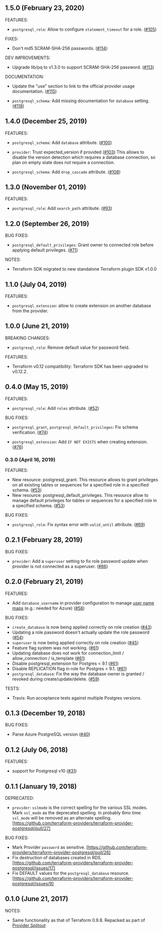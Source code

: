 ## 1.5.0 (February 23, 2020)

FEATURES:

* `postgresql_role`: Allow to configure `statement_timeout` for a role.
  ([#105](https://github.com/terraform-providers/terraform-provider-postgresql/pull/105))

FIXES:

* Don't md5 SCRAM-SHA-256 passwords.
  ([#114](https://github.com/terraform-providers/terraform-provider-postgresql/pull/114))

DEV IMPROVEMENTS:

* Upgrade lib/pq to v1.3.0 to support SCRAM-SHA-256 password.
  ([#113](https://github.com/terraform-providers/terraform-provider-postgresql/pull/113))

DOCUMENTATION:

* Update the "use" section to link to the official provider usage documentation.
  ([#115](https://github.com/terraform-providers/terraform-provider-postgresql/pull/115))

* `postgresql_schema`: Add missing documentation for `database` setting.
  ([#118](https://github.com/terraform-providers/terraform-provider-postgresql/pull/118))

## 1.4.0 (December 25, 2019)

FEATURES:

* `postgresql_schema`: Add `database` attribute.
  ([#100](https://github.com/terraform-providers/terraform-provider-postgresql/pull/100))

* `provider`: Trust expected_version if provided
  ([#103](https://github.com/terraform-providers/terraform-provider-postgresql/pull/103))
  This allows to disable the version detection which requires a database connection, so plan on empty state does not require a connection.

* `postgresql_schema`: Add `drop_cascade` attribute.
  ([#108](https://github.com/terraform-providers/terraform-provider-postgresql/pull/108))


## 1.3.0 (November 01, 2019)

FEATURES:

* `postgresql_role`: Add `search_path` attribute.
  ([#93](https://github.com/terraform-providers/terraform-provider-postgresql/pull/93))

## 1.2.0 (September 26, 2019)

BUG FIXES:

* `postgresql_default_privileges`: Grant owner to connected role before applying default privileges.
  ([#71](https://github.com/terraform-providers/terraform-provider-postgresql/pull/71))

NOTES:

* Terraform SDK migrated to new standalone Terraform plugin SDK v1.0.0


## 1.1.0 (July 04, 2019)

FEATURES:

* `postgresql_extension`: allow to create extension on another database from the provider.


## 1.0.0 (June 21, 2019)

BREAKING CHANGES:

* `postgresql_role`: Remove default value for password field.

FEATURES:

* Terraform v0.12 compatibility: Terraform SDK has been upgraded to v0.12.2.


## 0.4.0 (May 15, 2019)

FEATURES:

* `postgresql_role`: Add `roles` attribute.
  ([#52](https://github.com/terraform-providers/terraform-provider-postgresql/pull/52))

BUG FIXES:

* `postgresql_grant`, `postgresql_default_privileges`: Fix schema verification.
  ([#74](https://github.com/terraform-providers/terraform-provider-postgresql/pull/74))

* `postgresql_extension`: Add `IF NOT EXISTS` when creating extension.
  ([#76](https://github.com/terraform-providers/terraform-provider-postgresql/pull/76))

### 0.3.0 (April 16, 2019)

FEATURES:

* New resource: postgresql_grant. This resource allows to grant privileges on all existing tables or sequences for a specified role in a specified schema.
  ([#53](https://github.com/terraform-providers/terraform-provider-postgresql/pull/53))
* New resource: postgresql_default_privileges. This resource allow to manage default privileges for tables or sequences for a specified role in a specified schema.
  ([#53](https://github.com/terraform-providers/terraform-provider-postgresql/pull/53))

BUG FIXES:

* `postgresql_role`: Fix syntax error with `valid_until` attribute.
  ([#69](https://github.com/terraform-providers/terraform-provider-postgresql/pull/69))

## 0.2.1 (February 28, 2019)

BUG FIXES:

* `provider`: Add a `superuser` setting to fix role password update when provider is not connected as a superuser.
  ([#66](https://github.com/terraform-providers/terraform-provider-postgresql/pull/66))

## 0.2.0 (February 21, 2019)
FEATURES:

* Add `database_username` in provider configuration to manage [user name maps](https://www.postgresql.org/docs/current/auth-username-maps.html) (e.g.: needed for Azure)
  ([#58](https://github.com/terraform-providers/terraform-provider-postgresql/pull/58))

BUG FIXES:

* `create_database` is now being applied correctly on role creation
  ([#43](https://github.com/terraform-providers/terraform-provider-postgresql/pull/43))
* Updating a role password doesn't actually update the role password
  ([#54](https://github.com/terraform-providers/terraform-provider-postgresql/pull/54))
* `superuser` is now being applied correctly on role creation
  ([#45](https://github.com/terraform-providers/terraform-provider-postgresql/pull/45))
* Feature flag system was not working.
  ([#61](https://github.com/terraform-providers/terraform-provider-postgresql/pull/61))
* Updating database does not work for connection_limit / allow_connection / is_template
  ([#61](https://github.com/terraform-providers/terraform-provider-postgresql/pull/61))
* Disable postgresql_extension for Postgres < 9.1
  ([#61](https://github.com/terraform-providers/terraform-provider-postgresql/pull/61))
* Disable REPLICATION flag in role for Postgres < 9.1.
  ([#61](https://github.com/terraform-providers/terraform-provider-postgresql/pull/61))
* `postgresql_database`: Fix the way the database owner is granted / revoked during create/update/delete.
  ([#59](https://github.com/terraform-providers/terraform-provider-postgresql/pull/59))

TESTS:

* Travis: Run acceptance tests against multiple Postgres versions.

## 0.1.3 (December 19, 2018)

BUG FIXES:

* Parse Azure PostgreSQL version
  ([#40](https://github.com/terraform-providers/terraform-provider-postgresql/pull/40))

## 0.1.2 (July 06, 2018)

FEATURES:

* support for Postgresql v10 ([#31](https://github.com/terraform-providers/terraform-provider-postgresql/issues/31))

## 0.1.1 (January 19, 2018)

DEPRECATED:

* `provider`: `sslmode` is the correct spelling for the various SSL modes.  Mark
  `ssl_mode` as the deprecated spelling.  In probably 6mo time `ssl_mode` will
  be removed as an alternate spelling.
  [https://github.com/terraform-providers/terraform-provider-postgresql/pull/27]

BUG FIXES:

* Mark Provider `password` as sensitive.
  [https://github.com/terraform-providers/terraform-provider-postgresql/pull/26]
* Fix destruction of databases created in RDS.
  [https://github.com/terraform-providers/terraform-provider-postgresql/issues/17]
* Fix DEFAULT values for the `postgresql_database` resource.
  [https://github.com/terraform-providers/terraform-provider-postgresql/issues/9]

## 0.1.0 (June 21, 2017)

NOTES:

* Same functionality as that of Terraform 0.9.8. Repacked as part of [Provider Splitout](https://www.hashicorp.com/blog/upcoming-provider-changes-in-terraform-0-10/)
